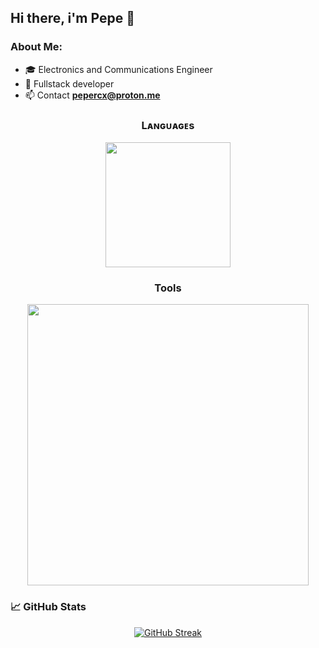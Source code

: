 ## Hi there, i'm Pepe 👋

### About Me:
- 🎓 Electronics and Communications Engineer
- 🔧 Fullstack developer
- 📫 Contact **pepercx@proton.me**

<!--Languages and Tools Section-->       
<h3 align="center">Lᴀɴɢᴜᴀɢᴇs</h3> 
<p align="center">
<img width="200px"  src="https://skillicons.dev/icons?i=py,js,ts,dart&perline=4"  />
</p>
<h3 align="center">Tools</h3>
<p align="center">
<img width="450px"  src="https://skillicons.dev/icons?i=docker,aws,cloudflare,redis,vscode,pycharm,neovim,postgres,nodejs,express,mongodb,firebase,supabase,vite,figma,flutter,react,godot,linux,ubuntu,debian,bash,notion,postman&perline=8"  />
</p>

### &#x1f4c8; GitHub Stats

<!--Github streak-->
<p align="center">
<a href="https://git.io/streak-stats"><img src="https://github-readme-streak-stats.herokuapp.com?user=pepercx&theme=tokyonight-duo&hide_border=true&mode=weekly" alt="GitHub Streak" /></a>
</p>
